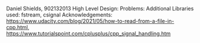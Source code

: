 Daniel Shields, 902132013
High Level Design:
Problems:
Additional Libraries used: fstream, csignal
Acknowledgements: https://www.udacity.com/blog/2021/05/how-to-read-from-a-file-in-cpp.html, https://www.tutorialspoint.com/cplusplus/cpp_signal_handling.htm
